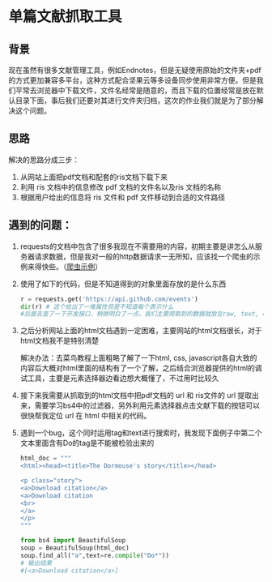 # 单篇文献抓取工具

## 背景

现在虽然有很多文献管理工具，例如Endnotes，但是无疑使用原始的文件夹+pdf的方式更加兼容多平台，这种方式配合坚果云等多设备同步使用非常方便。但是我们平常去浏览器中下载文件，文件名经常是随意的，而且下载的位置经常是放在默认目录下面，事后我们还要对其进行文件夹归档，这次的作业我们就是为了部分解决这个问题。

## 思路

解决的思路分成三步：

1. 从网站上面把pdf文档和配套的ris文档下载下来
2. 利用 ris 文档中的信息修改 pdf 文档的文件名以及ris 文档的名称
3. 根据用户给出的信息将 ris 文件和 pdf 文件移动到合适的文件路径



## 遇到的问题：

1. requests的文档中包含了很多我现在不需要用的内容，初期主要是讲怎么从服务器请求数据，但是我对一般的http数据请求一无所知，应该找一个爬虫的示例来得快些。（[爬虫示例](https://www.jianshu.com/p/da98e3ca8e50)）

2. 使用了如下的代码，但是不知道得到的对象里面存放的是什么东西

   ```python
   r = requests.get('https://api.github.com/events')
   dir(r) # 这个给出了一堆属性但是不知道每个表示什么
   #后面去查了一下开发接口，稍微明白了一点，我们主要爬取到的数据就放在raw, text, content 这三个属性里面，只不过编码方式不一样
   ```

3. 之后分析网站上面的html文档遇到一定困难，主要网站的html文档很长，对于html文档我不是特别清楚

   解决办法：去菜鸟教程上面粗略了解了一下html, css, javascript各自大致的内容后大概对html里面的结构有了一个了解，之后结合浏览器提供的html的调试工具，主要是元素选择器边看边想大概懂了，不过用时比较久

4. 接下来我需要从抓取到的html文档中把pdf文档的 url 和 ris文件的 url 提取出来，需要学习bs4中的过滤器，另外利用元素选择器点击文献下载的按钮可以很快帮我定位 url 在 html 中相关的代码。

5. 遇到一个bug，这个同时运用tag和text进行搜索时，我发现下面例子中第二个文本里面含有Do的tag是不能被检验出来的

   ```python
   html_doc = """
   <html><head><title>The Dormouse's story</title></head>
   
   <p class="story">
   <a>Download citation</a>
   <a>Download citation
   <br>
   </a>
   </p>
   """
   
   from bs4 import BeautifulSoup
   soup = BeautifulSoup(html_doc)
   soup.find_all("a",text=re.compile("Do*"))
   # 输出结果
   #[<a>Download citation</a>]  
   ```

   







